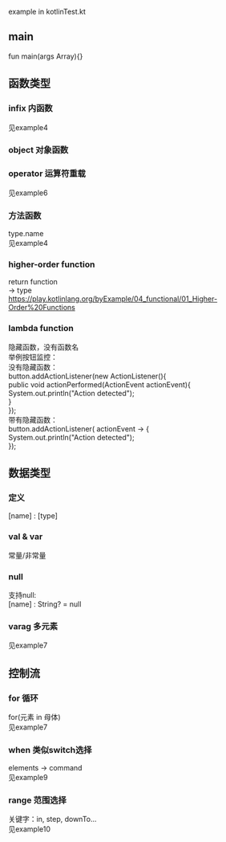 example in kotlinTest.kt
## main
fun main(args Array<String>){}
## 函数类型
### infix 内函数
见example4
### object 对象函数
### operator 运算符重载
见example6
### 方法函数
type.name  
见example4
### higher-order function
return function  
-> type  
https://play.kotlinlang.org/byExample/04_functional/01_Higher-Order%20Functions
### lambda function
隐藏函数，没有函数名  
举例按钮监控：  
没有隐藏函数：  
button.addActionListener(new ActionListener(){  
    public void actionPerformed(ActionEvent actionEvent){  
        System.out.println("Action detected");  
    }  
});  
带有隐藏函数：  
button.addActionListener( actionEvent -> {   
    System.out.println("Action detected");  
});  
## 数据类型
### 定义
[name] : [type]
### val & var
常量/非常量
### null
支持null:  
[name] : String? = null
### varag 多元素
见example7
## 控制流
### for 循环
for(元素 in 母体)  
见example7
### when 类似switch选择
elements -> command  
见example9
### range 范围选择
关键字：in, step, downTo...  
见example10

